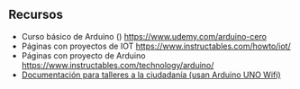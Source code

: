 ## Recursos

* Curso básico de Arduino () https://www.udemy.com/arduino-cero
* Páginas con proyectos de IOT https://www.instructables.com/howto/iot/
* Páginas con proyecto de Arduino https://www.instructables.com/technology/arduino/
* [Documentación para talleres a la ciudadanía (usan Arduino UNO Wifi)](https://github.com/guadalinfo/SmartCities_Domotica)

